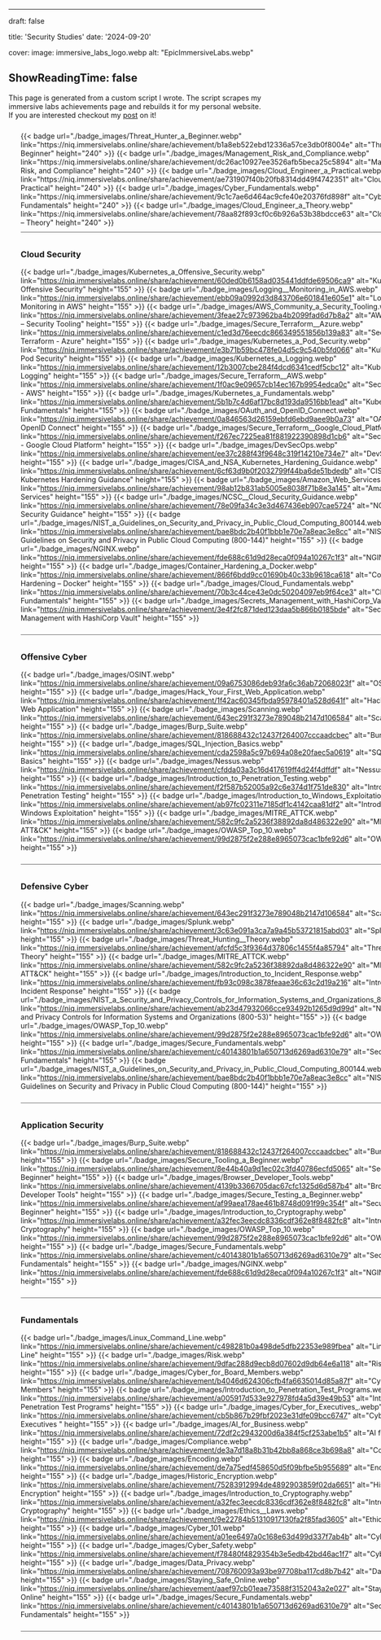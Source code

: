  
---
draft: false

title: 'Security Studies'
date: '2024-09-20'

cover:
    image: immersive_labs_logo.webp
    alt: "EpicImmersiveLabs.webp"

ShowReadingTime: false
---

<style>
    #program_list {
        width: 800px;
    }

    #program_item {
        width: 100%;
        overflow: hidden;
        float: none;
        padding: 10px 0;
        border-bottom: 1px solid #666;
    }
</style>

This page is generated from a custom script I wrote. The script scrapes my immersive labs achievements page and rebuilds it for my personal website. If you are interested checkout my [post](https://williamsmale.com/thoughts/tech/coding-convenience-immersive-labs-achievements-scraper/) on it! 


     
 <ul id="program_list"> 
       <li id="program_item"> 
 {{< badge url="./badge_images/Threat_Hunter_a_Beginner.webp" link="https://niq.immersivelabs.online/share/achievement/b1a8eb522ebd12336a57ce3db0f8004e" alt="Threat Hunter – Beginner" height="240" >}} 
 {{< badge url="./badge_images/Management_Risk_and_Compliance.webp" link="https://niq.immersivelabs.online/share/achievement/dc26ac10927ee3526afb5beca25c5894" alt="Management, Risk, and Compliance" height="240" >}} 
 {{< badge url="./badge_images/Cloud_Engineer_a_Practical.webp" link="https://niq.immersivelabs.online/share/achievement/ae731907f40b20fb8314dd49f4742351" alt="Cloud Engineer – Practical" height="240" >}} 
 {{< badge url="./badge_images/Cyber_Fundamentals.webp" link="https://niq.immersivelabs.online/share/achievement/9c1c7ae6d464ac9cfe40e20376fd898f" alt="Cyber Fundamentals" height="240" >}} 
 {{< badge url="./badge_images/Cloud_Engineer_a_Theory.webp" link="https://niq.immersivelabs.online/share/achievement/78aa82f893cf0c6b926a53b38bdcce63" alt="Cloud Engineer – Theory" height="240" >}} 
  </li> 
 <li id="program_item"> 

 ### Cloud Security 

 {{< badge url="./badge_images/Kubernetes_a_Offensive_Security.webp" link="https://niq.immersivelabs.online/share/achievement/60ded0b6158ad035441ddfde69506ca9" alt="Kubernetes – Offensive Security" height="155" >}} 
 {{< badge url="./badge_images/Logging__Monitoring_in_AWS.webp" link="https://niq.immersivelabs.online/share/achievement/ebb09a0992d3d843706e601841e605e1" alt="Logging & Monitoring in AWS" height="155" >}} 
 {{< badge url="./badge_images/AWS_Community_a_Security_Tooling.webp" link="https://niq.immersivelabs.online/share/achievement/3feae27c973962ba4b2099fad6d7b8a2" alt="AWS Community – Security Tooling" height="155" >}} 
 {{< badge url="./badge_images/Secure_Terraform__Azure.webp" link="https://niq.immersivelabs.online/share/achievement/c1ed3d76eecdc866349551856b139a83" alt="Secure Terraform - Azure" height="155" >}} 
 {{< badge url="./badge_images/Kubernetes_a_Pod_Security.webp" link="https://niq.immersivelabs.online/share/achievement/e3b71b59bc478fe04d5c9c540b5fd066" alt="Kubernetes – Pod Security" height="155" >}} 
 {{< badge url="./badge_images/Kubernetes_a_Logging.webp" link="https://niq.immersivelabs.online/share/achievement/12b3007cbe284f4dcd6341cedf5cbc12" alt="Kubernetes – Logging" height="155" >}} 
 {{< badge url="./badge_images/Secure_Terraform__AWS.webp" link="https://niq.immersivelabs.online/share/achievement/1f0ac9e09657cb14ec167b9954edca0c" alt="Secure Terraform - AWS" height="155" >}} 
 {{< badge url="./badge_images/Kubernetes_a_Fundamentals.webp" link="https://niq.immersivelabs.online/share/achievement/5b1b7c4d6af17bc8d193da9516bb1ead" alt="Kubernetes – Fundamentals" height="155" >}} 
 {{< badge url="./badge_images/OAuth_and_OpenID_Connect.webp" link="https://niq.immersivelabs.online/share/achievement/0a846563d26159ebfd6ebd9aee9b0a73" alt="OAuth and OpenID Connect" height="155" >}} 
 {{< badge url="./badge_images/Secure_Terraform__Google_Cloud_Platform.webp" link="https://niq.immersivelabs.online/share/achievement/f267ec7225ea81f881922390898d1cb6" alt="Secure Terraform - Google Cloud Platform" height="155" >}} 
 {{< badge url="./badge_images/DevSecOps.webp" link="https://niq.immersivelabs.online/share/achievement/ee37c288f43f9648c319f14210e734e7" alt="DevSecOps" height="155" >}} 
 {{< badge url="./badge_images/CISA_and_NSA_Kubernetes_Hardening_Guidance.webp" link="https://niq.immersivelabs.online/share/achievement/6cf63d9b0f2032799f44ba6de51bdedb" alt="CISA and NSA Kubernetes Hardening Guidance" height="155" >}} 
 {{< badge url="./badge_images/Amazon_Web_Services.webp" link="https://niq.immersivelabs.online/share/achievement/98ab12b831ab5005e8038f71b8e3a145" alt="Amazon Web Services" height="155" >}} 
 {{< badge url="./badge_images/NCSC__Cloud_Security_Guidance.webp" link="https://niq.immersivelabs.online/share/achievement/78e09fa34c3e3d467436eb907cae5724" alt="NCSC - Cloud Security Guidance" height="155" >}} 
 {{< badge url="./badge_images/NIST_a_Guidelines_on_Security_and_Privacy_in_Public_Cloud_Computing_800144.webp" link="https://niq.immersivelabs.online/share/achievement/bae8bdc2b40f1bbb1e70e7a8eac3e8cc" alt="NIST – Guidelines on Security and Privacy in Public Cloud Computing (800-144)" height="155" >}} 
 {{< badge url="./badge_images/NGINX.webp" link="https://niq.immersivelabs.online/share/achievement/fde688c61d9d28eca0f094a10267c1f3" alt="NGINX" height="155" >}} 
 {{< badge url="./badge_images/Container_Hardening_a_Docker.webp" link="https://niq.immersivelabs.online/share/achievement/866f6bdd9cc01690b40c33b9618ca618" alt="Container Hardening – Docker" height="155" >}} 
 {{< badge url="./badge_images/Cloud_Fundamentals.webp" link="https://niq.immersivelabs.online/share/achievement/70b3c44ce43e0dc50204097eb9f64ce3" alt="Cloud Fundamentals" height="155" >}} 
 {{< badge url="./badge_images/Secrets_Management_with_HashiCorp_Vault.webp" link="https://niq.immersivelabs.online/share/achievement/3e4f2fc871ded123daa5b866b0185bde" alt="Secrets Management with HashiCorp Vault" height="155" >}}  
 </li>
 <li id="program_item"> 

 ### Offensive Cyber 

 {{< badge url="./badge_images/OSINT.webp" link="https://niq.immersivelabs.online/share/achievement/09a6753086deb93fa6c36ab72068023f" alt="OSINT" height="155" >}} 
 {{< badge url="./badge_images/Hack_Your_First_Web_Application.webp" link="https://niq.immersivelabs.online/share/achievement/1f42ac60345fbda95978401a528d641f" alt="Hack Your First Web Application" height="155" >}} 
 {{< badge url="./badge_images/Scanning.webp" link="https://niq.immersivelabs.online/share/achievement/643ec291f3273e789048b2147d106584" alt="Scanning" height="155" >}} 
 {{< badge url="./badge_images/Burp_Suite.webp" link="https://niq.immersivelabs.online/share/achievement/818688432c12437f264007cccaadcbec" alt="Burp Suite" height="155" >}} 
 {{< badge url="./badge_images/SQL_Injection_Basics.webp" link="https://niq.immersivelabs.online/share/achievement/cda2598a5c97b694a08e20faec5a0619" alt="SQL Injection Basics" height="155" >}} 
 {{< badge url="./badge_images/Nessus.webp" link="https://niq.immersivelabs.online/share/achievement/cfdda03a3c16d417619ff4d24f4dffdf" alt="Nessus" height="155" >}} 
 {{< badge url="./badge_images/Introduction_to_Penetration_Testing.webp" link="https://niq.immersivelabs.online/share/achievement/f2f587b52005a92c6e374d1f751de830" alt="Introduction to Penetration Testing" height="155" >}} 
 {{< badge url="./badge_images/Introduction_to_Windows_Exploitation.webp" link="https://niq.immersivelabs.online/share/achievement/ab97fc02311e7185df1c4142caa81df2" alt="Introduction to Windows Exploitation" height="155" >}} 
 {{< badge url="./badge_images/MITRE_ATTCK.webp" link="https://niq.immersivelabs.online/share/achievement/582c9fc2a5236f38892da8d486322e90" alt="MITRE ATT&CK" height="155" >}} 
 {{< badge url="./badge_images/OWASP_Top_10.webp" link="https://niq.immersivelabs.online/share/achievement/99d2875f2e288e8965073cac1bfe92d6" alt="OWASP Top 10" height="155" >}}  
 </li>
 <li id="program_item"> 

 ### Defensive Cyber 

 {{< badge url="./badge_images/Scanning.webp" link="https://niq.immersivelabs.online/share/achievement/643ec291f3273e789048b2147d106584" alt="Scanning" height="155" >}} 
 {{< badge url="./badge_images/Splunk.webp" link="https://niq.immersivelabs.online/share/achievement/3c63e091a3ca7a9a45b53721815abd03" alt="Splunk" height="155" >}} 
 {{< badge url="./badge_images/Threat_Hunting__Theory.webp" link="https://niq.immersivelabs.online/share/achievement/afcfd5c3f9364d37806c1455f4a85794" alt="Threat Hunting - Theory" height="155" >}} 
 {{< badge url="./badge_images/MITRE_ATTCK.webp" link="https://niq.immersivelabs.online/share/achievement/582c9fc2a5236f38892da8d486322e90" alt="MITRE ATT&CK" height="155" >}} 
 {{< badge url="./badge_images/Introduction_to_Incident_Response.webp" link="https://niq.immersivelabs.online/share/achievement/fb93c098c3878feaae36c63c2d19a216" alt="Introduction to Incident Response" height="155" >}} 
 {{< badge url="./badge_images/NIST_a_Security_and_Privacy_Controls_for_Information_Systems_and_Organizations_80053.webp" link="https://niq.immersivelabs.online/share/achievement/ab23d47932066cce93492b1265d9d99d" alt="NIST – Security and Privacy Controls for Information Systems and Organizations (800-53)" height="155" >}} 
 {{< badge url="./badge_images/OWASP_Top_10.webp" link="https://niq.immersivelabs.online/share/achievement/99d2875f2e288e8965073cac1bfe92d6" alt="OWASP Top 10" height="155" >}} 
 {{< badge url="./badge_images/Secure_Fundamentals.webp" link="https://niq.immersivelabs.online/share/achievement/c40143801b1a650713d6269ad6310e79" alt="Secure Fundamentals" height="155" >}} 
 {{< badge url="./badge_images/NIST_a_Guidelines_on_Security_and_Privacy_in_Public_Cloud_Computing_800144.webp" link="https://niq.immersivelabs.online/share/achievement/bae8bdc2b40f1bbb1e70e7a8eac3e8cc" alt="NIST – Guidelines on Security and Privacy in Public Cloud Computing (800-144)" height="155" >}}  
 </li>
 <li id="program_item"> 

 ### Application Security 

 {{< badge url="./badge_images/Burp_Suite.webp" link="https://niq.immersivelabs.online/share/achievement/818688432c12437f264007cccaadcbec" alt="Burp Suite" height="155" >}} 
 {{< badge url="./badge_images/Secure_Tooling_a_Beginner.webp" link="https://niq.immersivelabs.online/share/achievement/8e44b40a9d1ec02c3fd40786ecfd5065" alt="Secure Tooling – Beginner" height="155" >}} 
 {{< badge url="./badge_images/Browser_Developer_Tools.webp" link="https://niq.immersivelabs.online/share/achievement/4139b3366705dac67cfc1325d6d587b4" alt="Browser Developer Tools" height="155" >}} 
 {{< badge url="./badge_images/Secure_Testing_a_Beginner.webp" link="https://niq.immersivelabs.online/share/achievement/af99aea178ae461b8748d091f99c354f" alt="Secure Testing – Beginner" height="155" >}} 
 {{< badge url="./badge_images/Introduction_to_Cryptography.webp" link="https://niq.immersivelabs.online/share/achievement/a32fec3eecdc8336cdf362e8f8482fc8" alt="Introduction to Cryptography" height="155" >}} 
 {{< badge url="./badge_images/OWASP_Top_10.webp" link="https://niq.immersivelabs.online/share/achievement/99d2875f2e288e8965073cac1bfe92d6" alt="OWASP Top 10" height="155" >}} 
 {{< badge url="./badge_images/Secure_Fundamentals.webp" link="https://niq.immersivelabs.online/share/achievement/c40143801b1a650713d6269ad6310e79" alt="Secure Fundamentals" height="155" >}} 
 {{< badge url="./badge_images/NGINX.webp" link="https://niq.immersivelabs.online/share/achievement/fde688c61d9d28eca0f094a10267c1f3" alt="NGINX" height="155" >}}  
 </li>
 <li id="program_item"> 

 ### Fundamentals 

 {{< badge url="./badge_images/Linux_Command_Line.webp" link="https://niq.immersivelabs.online/share/achievement/c498281b0a498de5dfb22353e989fbea" alt="Linux Command Line" height="155" >}} 
 {{< badge url="./badge_images/Risk.webp" link="https://niq.immersivelabs.online/share/achievement/9dfac288d9ecb8d07602d9db64e6a118" alt="Risk" height="155" >}} 
 {{< badge url="./badge_images/Cyber_for_Board_Members.webp" link="https://niq.immersivelabs.online/share/achievement/b4046d624306cfb4fa6635014d85a87f" alt="Cyber for Board Members" height="155" >}} 
 {{< badge url="./badge_images/Introduction_to_Penetration_Test_Programs.webp" link="https://niq.immersivelabs.online/share/achievement/a005917d533e927978fd4a5d39e49b53" alt="Introduction to Penetration Test Programs" height="155" >}} 
 {{< badge url="./badge_images/Cyber_for_Executives_.webp" link="https://niq.immersivelabs.online/share/achievement/cb5b867b29fbf2023e31dfe09bcc6747" alt="Cyber for Executives " height="155" >}} 
 {{< badge url="./badge_images/AI_for_Business.webp" link="https://niq.immersivelabs.online/share/achievement/72df2c2943200d6a384f5cf253abe1b5" alt="AI for Business" height="155" >}} 
 {{< badge url="./badge_images/Compliance.webp" link="https://niq.immersivelabs.online/share/achievement/de3a7d18a8b31b42bb8a868ce3b698a8" alt="Compliance" height="155" >}} 
 {{< badge url="./badge_images/Encoding.webp" link="https://niq.immersivelabs.online/share/achievement/de7a75edf458650d5f09bfbe5b955689" alt="Encoding" height="155" >}} 
 {{< badge url="./badge_images/Historic_Encryption.webp" link="https://niq.immersivelabs.online/share/achievement/75283912994de4892903859f02da6651" alt="Historic Encryption" height="155" >}} 
 {{< badge url="./badge_images/Introduction_to_Cryptography.webp" link="https://niq.immersivelabs.online/share/achievement/a32fec3eecdc8336cdf362e8f8482fc8" alt="Introduction to Cryptography" height="155" >}} 
 {{< badge url="./badge_images/Ethics__Laws.webp" link="https://niq.immersivelabs.online/share/achievement/9e22784b51310917130fa2f85fad3605" alt="Ethics & Laws" height="155" >}} 
 {{< badge url="./badge_images/Cyber_101.webp" link="https://niq.immersivelabs.online/share/achievement/a01ee6497a0c168e63d499d337f7ab4b" alt="Cyber 101" height="155" >}} 
 {{< badge url="./badge_images/Cyber_Safety.webp" link="https://niq.immersivelabs.online/share/achievement/f78480f4829354b3e5edb42bd46ac1f7" alt="Cyber Safety" height="155" >}} 
 {{< badge url="./badge_images/Data_Privacy.webp" link="https://niq.immersivelabs.online/share/achievement/708760093a93be97708ba117cd8b7b42" alt="Data Privacy" height="155" >}} 
 {{< badge url="./badge_images/Staying_Safe_Online.webp" link="https://niq.immersivelabs.online/share/achievement/aaef97cb01eae73588f3152043a2e027" alt="Staying Safe Online" height="155" >}} 
 {{< badge url="./badge_images/Secure_Fundamentals.webp" link="https://niq.immersivelabs.online/share/achievement/c40143801b1a650713d6269ad6310e79" alt="Secure Fundamentals" height="155" >}}  
 </li> 
 </ul>